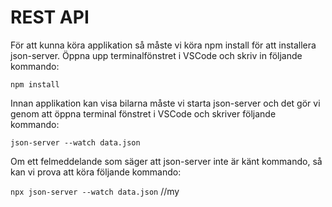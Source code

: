 # REST API

För att kunna köra applikation så måste vi köra npm install för att installera json-server.
Öppna upp terminalfönstret i VSCode och skriv in följande kommando:

`npm install`

Innan applikation kan visa bilarna måste vi starta json-server och det gör vi genom att öppna terminal fönstret i VSCode och skriver följande kommando:

`json-server --watch data.json`

Om ett felmeddelande som säger att json-server inte är känt kommando, så kan vi prova att köra följande kommando:

`npx json-server --watch data.json` //my
